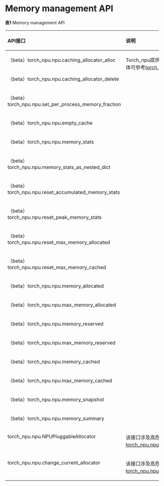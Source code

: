 # Memory management API

**表1** Memory management API

<a name="table683971665519"></a>
<table><thead align="left"><tr id="row1357083844218"><th class="cellrowborder" valign="top" width="63.61%" id="mcps1.2.3.1.1"><p id="p1757053818424"><a name="p1757053818424"></a><a name="p1757053818424"></a>API接口</p>
</th>
<th class="cellrowborder" valign="top" width="36.39%" id="mcps1.2.3.1.2"><p id="p2057018381424"><a name="p2057018381424"></a><a name="p2057018381424"></a>说明</p>
</th>
</tr>
</thead>
<tbody><tr id="row12860101605513"><td class="cellrowborder" valign="top" width="63.61%" headers="mcps1.2.3.1.1 "><p id="p486019163553"><a name="p486019163553"></a><a name="p486019163553"></a>（<span id="ph168289415199"><a name="ph168289415199"></a><a name="ph168289415199"></a>beta</span>）torch_npu.npu.caching_allocator_alloc</p>
</td>
<td class="cellrowborder" rowspan="18" valign="top" width="36.39%" headers="mcps1.2.3.1.2 "><p id="p6146131084320"><a name="p6146131084320"></a><a name="p6146131084320"></a>Torch_npu提供内存管理相关的部分接口，具体可参考<a href="https://www.hiascend.com/document/detail/zh/Pytorch/710/apiref/PyTorchNativeapi/ptaoplist_000158.html">torch.cuda</a>。</p>
</td>
</tr>
<tr id="row0860131635519"><td class="cellrowborder" valign="top" headers="mcps1.2.3.1.1 "><p id="p19860111610554"><a name="p19860111610554"></a><a name="p19860111610554"></a>（<span id="ph1545853943420"><a name="ph1545853943420"></a><a name="ph1545853943420"></a>beta</span>）torch_npu.npu.caching_allocator_delete</p>
</td>
</tr>
<tr id="row1486071645519"><td class="cellrowborder" valign="top" headers="mcps1.2.3.1.1 "><p id="p1886031615519"><a name="p1886031615519"></a><a name="p1886031615519"></a>（<span id="ph62311441113420"><a name="ph62311441113420"></a><a name="ph62311441113420"></a>beta</span>）torch_npu.npu.set_per_process_memory_fraction</p>
</td>
</tr>
<tr id="row12860161610554"><td class="cellrowborder" valign="top" headers="mcps1.2.3.1.1 "><p id="p4860151635519"><a name="p4860151635519"></a><a name="p4860151635519"></a>（<span id="ph78914314341"><a name="ph78914314341"></a><a name="ph78914314341"></a>beta</span>）torch_npu.npu.empty_cache</p>
</td>
</tr>
<tr id="row38601116185513"><td class="cellrowborder" valign="top" headers="mcps1.2.3.1.1 "><p id="p9860516115513"><a name="p9860516115513"></a><a name="p9860516115513"></a>（<span id="ph11300154553410"><a name="ph11300154553410"></a><a name="ph11300154553410"></a>beta</span>）torch_npu.npu.memory_stats</p>
</td>
</tr>
<tr id="row1186031665513"><td class="cellrowborder" valign="top" headers="mcps1.2.3.1.1 "><p id="p10860316205512"><a name="p10860316205512"></a><a name="p10860316205512"></a>（<span id="ph111981047103411"><a name="ph111981047103411"></a><a name="ph111981047103411"></a>beta</span>）torch_npu.npu.memory_stats_as_nested_dict</p>
</td>
</tr>
<tr id="row16860116135518"><td class="cellrowborder" valign="top" headers="mcps1.2.3.1.1 "><p id="p88601416155512"><a name="p88601416155512"></a><a name="p88601416155512"></a>（<span id="ph12169174953412"><a name="ph12169174953412"></a><a name="ph12169174953412"></a>beta</span>）torch_npu.npu.reset_accumulated_memory_stats</p>
</td>
</tr>
<tr id="row68601916145518"><td class="cellrowborder" valign="top" headers="mcps1.2.3.1.1 "><p id="p4860141675510"><a name="p4860141675510"></a><a name="p4860141675510"></a>（<span id="ph678145115340"><a name="ph678145115340"></a><a name="ph678145115340"></a>beta</span>）torch_npu.npu.reset_peak_memory_stats</p>
</td>
</tr>
<tr id="row3860716175511"><td class="cellrowborder" valign="top" headers="mcps1.2.3.1.1 "><p id="p178604162559"><a name="p178604162559"></a><a name="p178604162559"></a>（<span id="ph59721052153419"><a name="ph59721052153419"></a><a name="ph59721052153419"></a>beta</span>）torch_npu.npu.reset_max_memory_allocated</p>
</td>
</tr>
<tr id="row886012165551"><td class="cellrowborder" valign="top" headers="mcps1.2.3.1.1 "><p id="p1786031612559"><a name="p1786031612559"></a><a name="p1786031612559"></a>（<span id="ph1373115517349"><a name="ph1373115517349"></a><a name="ph1373115517349"></a>beta</span>）torch_npu.npu.reset_max_memory_cached</p>
</td>
</tr>
<tr id="row286091645515"><td class="cellrowborder" valign="top" headers="mcps1.2.3.1.1 "><p id="p9860111655513"><a name="p9860111655513"></a><a name="p9860111655513"></a>（<span id="ph0844859143419"><a name="ph0844859143419"></a><a name="ph0844859143419"></a>beta</span>）torch_npu.npu.memory_allocated</p>
</td>
</tr>
<tr id="row286071611551"><td class="cellrowborder" valign="top" headers="mcps1.2.3.1.1 "><p id="p10860101655517"><a name="p10860101655517"></a><a name="p10860101655517"></a>（<span id="ph128776112351"><a name="ph128776112351"></a><a name="ph128776112351"></a>beta</span>）torch_npu.npu.max_memory_allocated</p>
</td>
</tr>
<tr id="row78608164553"><td class="cellrowborder" valign="top" headers="mcps1.2.3.1.1 "><p id="p18603168555"><a name="p18603168555"></a><a name="p18603168555"></a>（<span id="ph2032720410358"><a name="ph2032720410358"></a><a name="ph2032720410358"></a>beta</span>）torch_npu.npu.memory_reserved</p>
</td>
</tr>
<tr id="row1686071675513"><td class="cellrowborder" valign="top" headers="mcps1.2.3.1.1 "><p id="p5860121613559"><a name="p5860121613559"></a><a name="p5860121613559"></a>（<span id="ph3247476355"><a name="ph3247476355"></a><a name="ph3247476355"></a>beta</span>）torch_npu.npu.max_memory_reserved</p>
</td>
</tr>
<tr id="row1486051675515"><td class="cellrowborder" valign="top" headers="mcps1.2.3.1.1 "><p id="p48601516195510"><a name="p48601516195510"></a><a name="p48601516195510"></a>（<span id="ph6190189103516"><a name="ph6190189103516"></a><a name="ph6190189103516"></a>beta</span>）torch_npu.npu.memory_cached</p>
</td>
</tr>
<tr id="row0860416105516"><td class="cellrowborder" valign="top" headers="mcps1.2.3.1.1 "><p id="p15860151685516"><a name="p15860151685516"></a><a name="p15860151685516"></a>（<span id="ph188631121350"><a name="ph188631121350"></a><a name="ph188631121350"></a>beta</span>）torch_npu.npu.max_memory_cached</p>
</td>
</tr>
<tr id="row186031675517"><td class="cellrowborder" valign="top" headers="mcps1.2.3.1.1 "><p id="p486041618550"><a name="p486041618550"></a><a name="p486041618550"></a>（<span id="ph844815154352"><a name="ph844815154352"></a><a name="ph844815154352"></a>beta</span>）torch_npu.npu.memory_snapshot</p>
</td>
</tr>
<tr id="row10860101635512"><td class="cellrowborder" valign="top" headers="mcps1.2.3.1.1 "><p id="p1486012165555"><a name="p1486012165555"></a><a name="p1486012165555"></a>（<span id="ph34464179352"><a name="ph34464179352"></a><a name="ph34464179352"></a>beta</span>）torch_npu.npu.memory_summary</p>
</td>
</tr>
<tr id="row1933424017243"><td class="cellrowborder" valign="top" width="63.61%" headers="mcps1.2.3.1.1 "><p id="p7819165411224"><a name="p7819165411224"></a><a name="p7819165411224"></a>torch_npu.npu.NPUPluggableAllocator</p>
</td>
<td class="cellrowborder" valign="top" width="36.39%" headers="mcps1.2.3.1.2 "><p id="p172891387259"><a name="p172891387259"></a><a name="p172891387259"></a>该接口涉及高危操作，使用请参考<a href="torch-npu-npu-NPUPluggableAllocator.md">torch_npu.npu.NPUPluggableAllocator</a>。</p>
</td>
</tr>
<tr id="row12478193618244"><td class="cellrowborder" valign="top" width="63.61%" headers="mcps1.2.3.1.1 "><p id="p681913541224"><a name="p681913541224"></a><a name="p681913541224"></a>torch_npu.npu.change_current_allocator</p>
</td>
<td class="cellrowborder" valign="top" width="36.39%" headers="mcps1.2.3.1.2 "><p id="p75031810165517"><a name="p75031810165517"></a><a name="p75031810165517"></a>该接口涉及高危操作，使用请参考<a href="torch-npu-npu-change_current_allocator.md">torch_npu.npu.change_current_allocator</a>。</p>
</td>
</tr>
</tbody>
</table>

